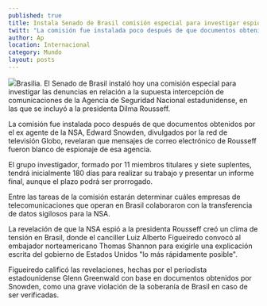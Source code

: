 ```yaml
---
published: true
title: Instala Senado de Brasil comisión especial para investigar espionaje de agencia estadunidense
twitt: "La comisión fue instalada poco después de que documentos obtenidos por el ex agente de la NSA, Edward Snowden, fueran dados a conocer por un medio local."
author: Ap
location: Internacional
category: Mundo
layout: posts
---
```


![](http://i.imgur.com/pJpAQo0m.jpg)Brasilia. El Senado de Brasil instaló hoy una comisión especial para investigar las denuncias en relación a la supuesta intercepción de comunicaciones de la Agencia de Seguridad Nacional estadunidense, en las que se incluyó a la presidenta Dilma Rousseff.

La comisión fue instalada poco después de que documentos obtenidos por el ex agente de la NSA, Edward Snowden, divulgados por la red de televisión Globo, revelaran que mensajes de correo electrónico de Rousseff fueron blanco de espionaje de esa agencia.

El grupo investigador, formado por 11 miembros titulares y siete suplentes, tendrá inicialmente 180 días para realizar su trabajo y presentar un informe final, aunque el plazo podrá ser prorrogado.

Entre las tareas de la comisión estarán determinar cuáles empresas de telecomunicaciones que operan en Brasil colaboraron con la transferencia de datos sigilosos para la NSA.

La revelación de que la NSA espió a la presidenta Rousseff creó un clima de tensión en Brasil, donde el canciller Luiz Alberto Figueiredo convocó al embajador norteamericano Thomas Shannon para exigirle una explicación escrita del gobierno de Estados Unidos "lo más rápidamente posible".

Figueiredo calificó las revelaciones, hechas por el periodista estadounidense Glenn Greenwald con base en documentos obtenidos por Snowden, como una grave violación de la soberanía de Brasil en caso de ser verificadas.
